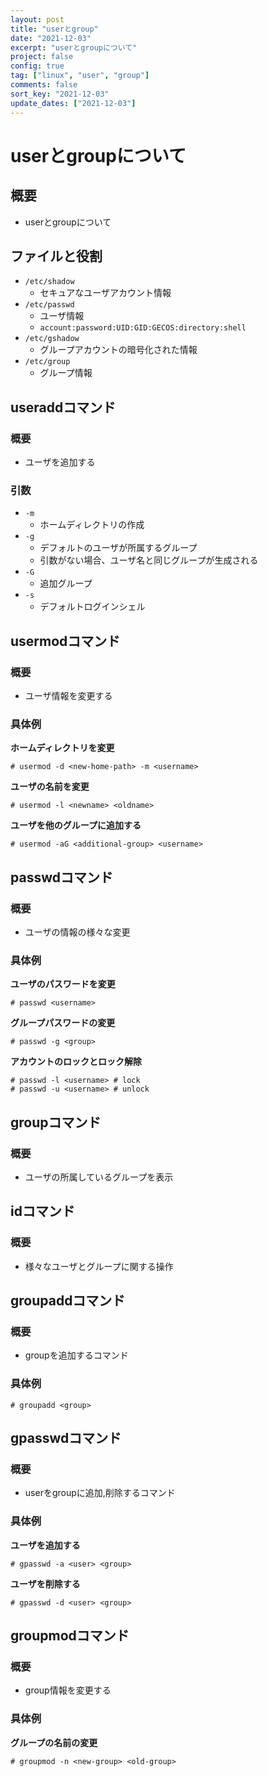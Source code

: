 ```yaml
---
layout: post
title: "userとgroup"
date: "2021-12-03"
excerpt: "userとgroupについて"
project: false
config: true
tag: ["linux", "user", "group"]
comments: false
sort_key: "2021-12-03"
update_dates: ["2021-12-03"]
---
```


# userとgroupについて

## 概要
 - userとgroupについて

## ファイルと役割
 - `/etc/shadow`
   - セキュアなユーザアカウント情報
 - `/etc/passwd`
   - ユーザ情報
   - `account:password:UID:GID:GECOS:directory:shell`
 - `/etc/gshadow`
   - グループアカウントの暗号化された情報
 - `/etc/group`
   - グループ情報

## useraddコマンド

### 概要
 - ユーザを追加する

### 引数
 - `-m`
   - ホームディレクトリの作成
 - `-g`
   - デフォルトのユーザが所属するグループ
   - 引数がない場合、ユーザ名と同じグループが生成される
 - `-G`
   - 追加グループ
 - `-s`
   - デフォルトログインシェル

## usermodコマンド

### 概要
 - ユーザ情報を変更する

### 具体例

**ホームディレクトリを変更**  
```console
# usermod -d <new-home-path> -m <username>
```

**ユーザの名前を変更**  
```console
# usermod -l <newname> <oldname>
```

**ユーザを他のグループに追加する**  
```console
# usermod -aG <additional-group> <username>
```

## passwdコマンド

### 概要
 - ユーザの情報の様々な変更

### 具体例

**ユーザのパスワードを変更**  
```console
# passwd <username>
```

**グループパスワードの変更**  
```console
# passwd -g <group>
```

**アカウントのロックとロック解除**  
```console
# passwd -l <username> # lock
# passwd -u <username> # unlock
```

## groupコマンド

### 概要
 - ユーザの所属しているグループを表示

## idコマンド

### 概要
 - 様々なユーザとグループに関する操作

## groupaddコマンド

### 概要
 - groupを追加するコマンド

### 具体例

```console
# groupadd <group>
```

## gpasswdコマンド

### 概要
 - userをgroupに追加,削除するコマンド

### 具体例

**ユーザを追加する**  
```console
# gpasswd -a <user> <group>
```

**ユーザを削除する**  
```console
# gpasswd -d <user> <group>
```

## groupmodコマンド

### 概要
 - group情報を変更する

### 具体例

**グループの名前の変更**  
```console
# groupmod -n <new-group> <old-group>
```




